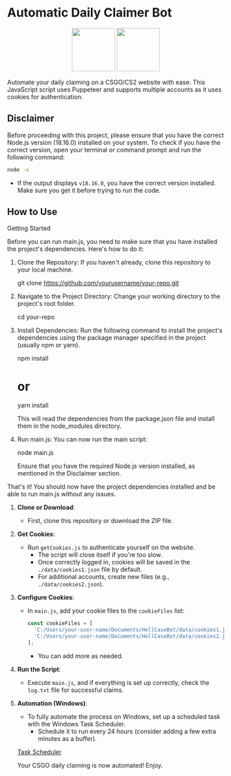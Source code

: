 # Automatic Daily Claimer Bot


<div align="center">
  <img src="https://asset.brandfetch.io/iduOebIV3w/idjVSs_poL.png" width="100" height="100">
  <img src="https://github.com/martimaur/daily-claimer/assets/149742293/f924e958-aac8-4733-8ffb-da45f8b0e3a0" width="100" height="100">
</div>
<!-- Add a CSGO logo image here -->

Automate your daily claiming on a CSGO/CS2 website with ease. This JavaScript script uses Puppeteer and supports multiple accounts as it uses cookies for authentication.

## Disclaimer

Before proceeding with this project, please ensure that you have the correct Node.js version (18.16.0) installed on your system. To check if you have the correct version, open your terminal or command prompt and run the following command:

```sh
node -v
```
- If the output displays `v18.16.0`, you have the correct version installed. Make sure you get it before trying to run the code.

## How to Use

Getting Started

Before you can run main.js, you need to make sure that you have installed the project's dependencies. Here's how to do it:

1. Clone the Repository: If you haven't already, clone this repository to your local machine.

   git clone https://github.com/yourusername/your-repo.git

2. Navigate to the Project Directory: Change your working directory to the project's root folder.

   cd your-repo

3. Install Dependencies: Run the following command to install the project's dependencies using the package manager specified in the project (usually npm or yarn).

   npm install
   # or
   yarn install

   This will read the dependencies from the package.json file and install them in the node_modules directory.

4. Run main.js: You can now run the main script:

   node main.js

   Ensure that you have the required Node.js version installed, as mentioned in the Disclaimer section.

That's it! You should now have the project dependencies installed and be able to run main.js without any issues.


1. **Clone or Download**:
   - First, clone this repository or download the ZIP file.

2. **Get Cookies**:
   - Run `getCookies.js` to authenticate yourself on the website.
     - The script will close itself if you're too slow.
     - Once correctly logged in, cookies will be saved in the `./data/cookies1.json` file by default.
     - For additional accounts, create new files (e.g., `./data/cookies2.json`).

3. **Configure Cookies**:
   - In `main.js`, add your cookie files to the `cookieFiles` list:
     ```javascript
     const cookieFiles = [
       'C:/Users/your-user-name/Documents/HellCaseBot/data/cookies1.json',
       'C:/Users/your-user-name/Documents/HellCaseBot/data/cookies2.json'
     ];
     ```
     - You can add more as needed.

4. **Run the Script**:
   - Execute `main.js`, and if everything is set up correctly, check the `log.txt` file for successful claims.

5. **Automation (Windows)**:
   - To fully automate the process on Windows, set up a scheduled task with the Windows Task Scheduler.
     - Schedule it to run every 24 hours (consider adding a few extra minutes as a buffer).

   [Task Scheduler](https://learn.microsoft.com/en-us/windows/win32/taskschd/task-scheduler-start-page)

   Your CSGO daily claiming is now automated! Enjoy.

